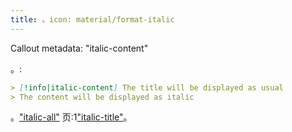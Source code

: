 ```yaml
---
title: 。icon: material/format-italic
---
```


Callout metadata: "italic-content"

。:

```md
> [!info|italic-content] The title will be displayed as usual
> The content will be displayed as italic
```

。["italic-all"](../combined-styling/page-18.md)
页:1["italic-title"](../title-styling/page-18.md)。

